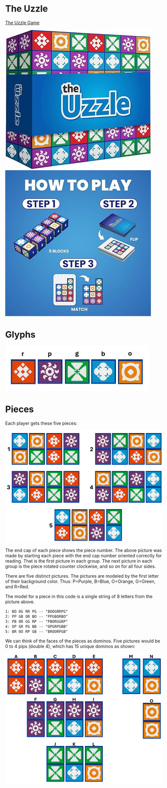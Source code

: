 # The Uzzle

[The Uzzle Game](https://www.amazon.com/Uzzle-Popular-Suitable-Children-Pattern/dp/B0BFP4VZCP)

![](art/uzzle.jpg)
![](art/uzzleplay.jpg)

# Glyphs

![](art/glyphs.jpg)

# Pieces

Each player gets these five pieces:

![](art/pieces.jpg)

The end cap of each piece shows the piece number. The above picture was made by starting each piece with the end cap number oriented correctly for reading. That
is the first picture in each group. The next picture in each group is the piece rotated counter clockwise, and so on for all four sides.

There are five distinct pictures. The pictures are modeled by the first letter
of their background color. Thus: P=Purple, B=Blue, O=Orange, G=Green, and R=Red.

The model for a piece in this code is a single string of 8 letters from the picture
above.

```
1: BO OG RR PG -- "BOOGRRPG"
2: PP GB OR BO -- "PPGBORBO"
3: PB OR GG RP -- "PBORGGRP"
4: OP GR PG BB -- "OPGRPGBB"
5: BR OO RP GB -- "BROORPGB"
```

We can think of the faces of the pieces as dominos. Five pictures would be 0 to 4 pips (double 4), which has 15 unique dominos
as shown:

![](art/dominos.jpg)
